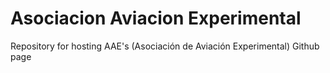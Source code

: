 # Asociacion Aviacion Experimental
Repository for hosting AAE's (Asociación de Aviación Experimental) Github page
